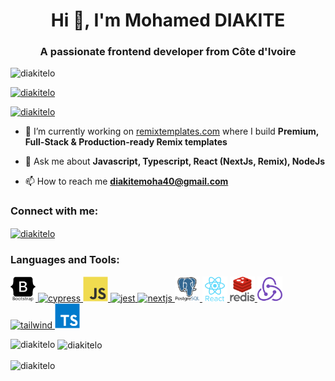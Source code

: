 <h1 align="center">Hi 👋, I'm Mohamed DIAKITE</h1>
<h3 align="center">A passionate frontend developer from Côte d'Ivoire</h3>

<p align="left"> <img src="https://komarev.com/ghpvc/?username=diakitelo&label=Profile%20views&color=0e75b6&style=flat" alt="diakitelo" /> </p>

<p align="left"> <a href="https://github.com/ryo-ma/github-profile-trophy"><img src="https://github-profile-trophy.vercel.app/?username=diakitelo" alt="diakitelo" /></a> </p>

<p align="left"> <a href="https://twitter.com/diakitelo" target="blank"><img src="https://img.shields.io/twitter/follow/diakitelo?logo=twitter&style=for-the-badge" alt="diakitelo" /></a> </p>

- 🔭 I’m currently working on <a href="https://remixtemplates.com/" target="blank">remixtemplates.com</a> where I build  **Premium, Full-Stack & Production-ready Remix templates**

- 💬 Ask me about **Javascript, Typescript, React (NextJs, Remix), NodeJs**

- 📫 How to reach me **diakitemoha40@gmail.com**

<h3 align="left">Connect with me:</h3>
<p align="left">
<a href="https://twitter.com/diakitelo" target="blank"><img align="center" src="https://raw.githubusercontent.com/rahuldkjain/github-profile-readme-generator/master/src/images/icons/Social/twitter.svg" alt="diakitelo" height="30" width="40" /></a>
</p>

<h3 align="left">Languages and Tools:</h3>
<p align="left"> <a href="https://getbootstrap.com" target="_blank" rel="noreferrer"> <img src="https://raw.githubusercontent.com/devicons/devicon/master/icons/bootstrap/bootstrap-plain-wordmark.svg" alt="bootstrap" width="40" height="40"/> </a> <a href="https://www.cypress.io" target="_blank" rel="noreferrer"> <img src="https://raw.githubusercontent.com/simple-icons/simple-icons/6e46ec1fc23b60c8fd0d2f2ff46db82e16dbd75f/icons/cypress.svg" alt="cypress" width="40" height="40"/> </a> <a href="https://developer.mozilla.org/en-US/docs/Web/JavaScript" target="_blank" rel="noreferrer"> <img src="https://raw.githubusercontent.com/devicons/devicon/master/icons/javascript/javascript-original.svg" alt="javascript" width="40" height="40"/> </a> <a href="https://jestjs.io" target="_blank" rel="noreferrer"> <img src="https://www.vectorlogo.zone/logos/jestjsio/jestjsio-icon.svg" alt="jest" width="40" height="40"/> </a> <a href="https://nextjs.org/" target="_blank" rel="noreferrer"> <img src="https://cdn.worldvectorlogo.com/logos/nextjs-2.svg" alt="nextjs" width="40" height="40"/> </a> <a href="https://www.postgresql.org" target="_blank" rel="noreferrer"> <img src="https://raw.githubusercontent.com/devicons/devicon/master/icons/postgresql/postgresql-original-wordmark.svg" alt="postgresql" width="40" height="40"/> </a> <a href="https://reactjs.org/" target="_blank" rel="noreferrer"> <img src="https://raw.githubusercontent.com/devicons/devicon/master/icons/react/react-original-wordmark.svg" alt="react" width="40" height="40"/> </a> <a href="https://redis.io" target="_blank" rel="noreferrer"> <img src="https://raw.githubusercontent.com/devicons/devicon/master/icons/redis/redis-original-wordmark.svg" alt="redis" width="40" height="40"/> </a> <a href="https://redux.js.org" target="_blank" rel="noreferrer"> <img src="https://raw.githubusercontent.com/devicons/devicon/master/icons/redux/redux-original.svg" alt="redux" width="40" height="40"/> </a> <a href="https://tailwindcss.com/" target="_blank" rel="noreferrer"> <img src="https://www.vectorlogo.zone/logos/tailwindcss/tailwindcss-icon.svg" alt="tailwind" width="40" height="40"/> </a> <a href="https://www.typescriptlang.org/" target="_blank" rel="noreferrer"> <img src="https://raw.githubusercontent.com/devicons/devicon/master/icons/typescript/typescript-original.svg" alt="typescript" width="40" height="40"/> </a> </p>

<p><img align="left" src="https://github-readme-stats.vercel.app/api/top-langs?username=diakitelo&show_icons=true&locale=en&layout=compact" alt="diakitelo" /></p>

<p>&nbsp;<img align="center" src="https://github-readme-stats.vercel.app/api?username=diakitelo&show_icons=true&locale=en" alt="diakitelo" /></p>

<p><img align="center" src="https://github-readme-streak-stats.herokuapp.com/?user=diakitelo&" alt="diakitelo" /></p>

<!--
**Diakitelo/Diakitelo** is a ✨ _special_ ✨ repository because its `README.md` (this file) appears on your GitHub profile.

Here are some ideas to get you started:

- 🔭 I’m currently working on ...
- 🌱 I’m currently learning ...
- 👯 I’m looking to collaborate on ...
- 🤔 I’m looking for help with ...
- 💬 Ask me about ...
- 📫 How to reach me: ...
- 😄 Pronouns: ...
- ⚡ Fun fact: ...
-->
